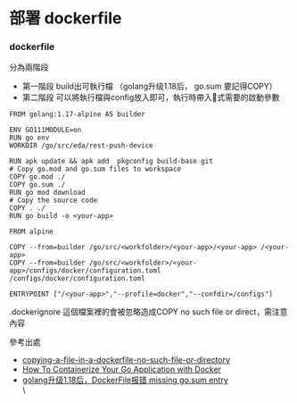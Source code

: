 # 部署 dockerfile

### dockerfile

分為兩階段

* 第一階段 build出可執行檔 （golang升级1.18后， go.sum 要記得COPY）
* 第二階段 可以將執行檔與config放入即可，執行時帶入🍊式需要的啟動參數

```
FROM golang:1.17-alpine AS builder

ENV GO111MODULE=on
RUN go env
WORKDIR /go/src/eda/rest-push-device

RUN apk update && apk add  pkgconfig build-base git
# Copy go.mod and go.sum files to workspace
COPY go.mod ./
COPY go.sum ./
RUN go mod download
# Copy the source code
COPY . ./
RUN go build -o <your-app>

FROM alpine

COPY --from=builder /go/src/<workfolder>/<your-app>/<your-app> /<your-app>
COPY --from=builder /go/src/<workfolder>/<your-app>/configs/docker/configuration.toml /configs/docker/configuration.toml

ENTRYPOINT ["/<your-app>","--profile=docker","--confdir=/configs"]
```



.dockerignore 這個檔案裡的會被忽略造成COPY no such file or direct，需注意內容



參考出處

* [copying-a-file-in-a-dockerfile-no-such-file-or-directory](https://stackoverflow.com/questions/32997269/copying-a-file-in-a-dockerfile-no-such-file-or-directory)
* [How To Containerize Your Go Application with Docker](https://aws.plainenglish.io/how-to-containerize-your-go-application-with-d-4b6fc118bf23)
* [golang升级1.18后，DockerFile报错 missing go.sum entry](https://www.jianshu.com/p/a13e343f95a0)\
  \




